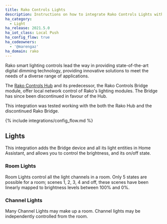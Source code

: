 ```yaml
---
title: Rako Controls Lights
description: Instructions on how to integrate Rako Controls Lights with Home Assistant.
ha_category:
  - Light
ha_release: 2021.5.0
ha_iot_class: Local Push
ha_config_flow: true
ha_codeowners:
  - '@marengaz'
ha_domain: rako
---
```



Rako smart lighting controls lead the way in providing state-of-the-art digital dimming technology, providing innovative solutions to meet the needs of a diverse range of applications.

The [Rako Controls Hub](https://rakocontrols.com/wkhub/) and its predecessor, the Rako Controls Bridge module, offer local network control of Rako's lighting modules. The Bridge has since been discontinued in favour of the Hub.

This integration was tested working with the both the Rako Hub and the discontinued Rako Bridge. 

{% include integrations/config_flow.md %}

## Lights

This integration adds the Bridge device and all its light entities in Home Assistant, and
allows you to control the brightness, and its on/off state.


### Room Lights

Room Lights control all the light channels in a room. Only 5 states are possible for a room; scenes 1, 2, 3, 4 and off, these scenes have been linearly mapped to brightness levels between 100% and 0%.


### Channel Lights

Many Channel Lights may make up a room. Channel lights may be independently controlled from the room.

